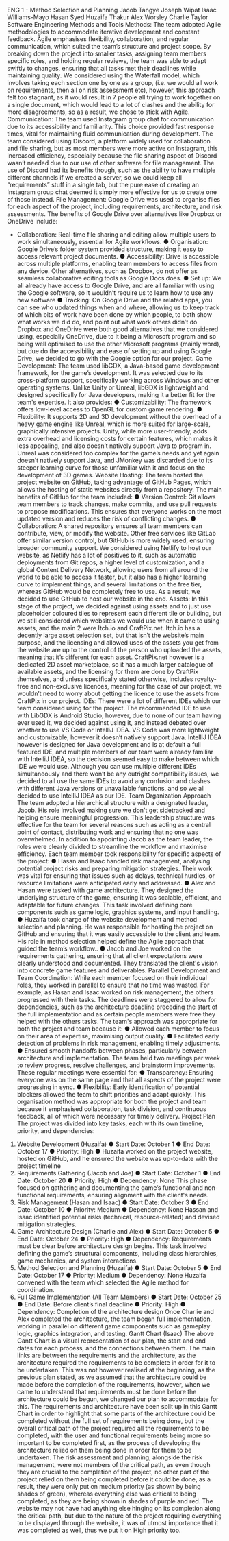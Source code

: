 ENG 1 - Method Selection and
           Planning
           Jacob Tangye
           Joseph Wipat
        Isaac Williams-Mayo
            Hasan Syed
           Huzaifa Thakur
            Alex Worsley
           Charlie Taylor
Software Engineering Methods and Tools
Methods: The team adopted Agile methodologies to accommodate iterative development
and constant feedback. Agile emphasises flexibility, collaboration, and regular
communication, which suited the team’s structure and project scope. By breaking down the
project into smaller tasks, assigning team members specific roles, and holding regular
reviews, the team was able to adapt swiftly to changes, ensuring that all tasks met their
deadlines while maintaining quality. We considered using the Waterfall model, which
involves taking each section one by one as a group, (i.e. we would all work on requirements,
then all on risk assessment etc), however, this approach felt too stagnant, as it would result
in 7 people all trying to work together on a single document, which would lead to a lot of
clashes and the ability for more disagreements, so as a result, we chose to stick with Agile.
Communication: The team used Instagram group chat for communication due to its
accessibility and familiarity. This choice provided fast response times, vital for maintaining
fluid communication during development. The team considered using Discord, a platform
widely used for collaboration and file sharing, but as most members were more active on
Instagram, this increased efficiency, especially because the file sharing aspect of Discord
wasn’t needed due to our use of other software for file management. The use of Discord had
its benefits though, such as the ability to have multiple different channels if we created a
server, so we could keep all “requirements” stuff in a single tab, but the pure ease of creating
an Instagram group chat deemed it simply more effective for us to create one of those
instead.
File Management: Google Drive was used to organise files for each aspect of the project,
including requirements, architecture, and risk assessments. The benefits of Google Drive
over alternatives like Dropbox or OneDrive include:
-  Collaboration: Real-time file sharing and editing allow multiple users to work
        simultaneously, essential for Agile workflows.
     ●  Organisation: Google Drive’s folder system provided structure, making it easy to
        access relevant project documents.
     ●  Accessibility: Drive is accessible across multiple platforms, enabling team members
        to access files from any device. Other alternatives, such as Dropbox, do not offer as
        seamless collaborative editing tools as Google Docs does.
     ●  Set up: We all already have access to Google Drive, and are all familiar with using
        the Google software, so it wouldn’t require us to learn how to use any new software
     ●  Tracking: On Google Drive and the related apps, you can see who updated things
        when and where, allowing us to keep track of which bits of work have been done by
        which people, to both show what works we did do, and point out what work others
        didn’t do
Dropbox and OneDrive were both good alternatives that we considered using, especially
OneDrive, due to it being a Microsoft program and so being well optimised to use the other
Microsoft programs (mainly word), but due do the accessibility and ease of setting up and
using Google Drive, we decided to go with the Google option for our project.
Game Development: The team used libGDX, a Java-based game development framework,
for the game’s development. It was selected due to its cross-platform support, specifically
working across Windows and other operating systems. Unlike Unity or Unreal, libGDX is
lightweight and designed specifically for Java developers, making it a better fit for the team's
expertise. It also provides:
     ●  Customizability: The framework offers low-level access to OpenGL for custom
        game rendering.
     ●    Flexibility: It supports 2D and 3D development without the overhead of a heavy
          game engine like Unreal, which is more suited for large-scale, graphically intensive
          projects.
Unity, while more user-friendly, adds extra overhead and licensing costs for certain features,
which makes it less appealing, and also doesn’t natively support Java to program in. Unreal
was considered too complex for the game’s needs and yet again doesn’t natively support
Java, and JMonkey was discarded due to its steeper learning curve for those unfamiliar with
it and focus on the development of 3D games.
Website Hosting: The team hosted the project website on GitHub, taking advantage of
GitHub Pages, which allows the hosting of static websites directly from a repository. The
main benefits of GitHub for the team included:
     ●    Version Control: Git allows team members to track changes, make commits, and
          use pull requests to propose modifications. This ensures that everyone works on the
          most updated version and reduces the risk of conflicting changes.
     ●    Collaboration: A shared repository ensures all team members can contribute, view,
          or modify the website. Other free services like GitLab offer similar version control, but
          GitHub is more widely used, ensuring broader community support.
We considered using Netlify to host our website, as Netlify has a lot of positives to it, such as
automatic deployments from Git repos, a higher level of customization, and a global Content
Delivery Network, allowing users from all around the world to be able to access it faster, but
it also has a higher learning curve to implement things, and several limitations on the free
tier, whereas GitHub would be completely free to use. As a result, we decided to use GitHub
to host our website in the end.
Assets: In this stage of the project, we decided against using assets and to just use
placeholder coloured tiles to represent each different tile or building, but we still considered
which websites we would use when it came to using assets, and the main 2 were Itch.io and
CraftPix.net. Itch.io has a decently large asset selection set, but that isn’t the website’s main
purpose, and the licensing and allowed uses of the assets you get from the website are up to
the control of the person who uploaded the assets, meaning that it’s different for each asset.
CraftPix.net however is a dedicated 2D asset marketplace, so it has a much larger catalogue
of available assets, and the licensing for them are done by CraftPix themselves, and unless
specifically stated otherwise, includes royalty-free and non-exclusive licences, meaning for
the case of our project, we wouldn’t need to worry about getting the licence to use the assets
from CraftPix in our project.
IDEs: There were a lot of different IDEs which our team considered using for the project.
The recommended IDE to use with LibGDX is Android Studio, however, due to none of our
team having ever used it, we decided against using it, and instead debated over whether to
use VS Code or IntelliJ IDEA. VS Code was more lightweight and customizable, however it
doesn’t natively support Java. IntelliJ IDEA however is designed for Java development and
is at default a full featured IDE, and multiple members of our team were already familiar with
IntelliJ IDEA, so the decision seemed easy to make between which IDE we would use.
Although you can use multiple different IDEs simultaneously and there won’t be any outright
compatibility issues, we decided to all use the same IDEs to avoid any confusion and
clashes with different Java versions or unavailable functions, and so we all decided to use
IntelliJ IDEA as our IDE.
Team Organization Approach
The team adopted a hierarchical structure with a designated leader, Jacob. His role involved
making sure we don't get sidetracked and helping ensure meaningful progression. This
leadership structure was effective for the team for several reasons such as acting as a
central point of contact, distributing work and ensuring that no one was overwhelmed.
In addition to appointing Jacob as the team leader, the roles were clearly divided to
streamline the workflow and maximise efficiency. Each team member took responsibility for
specific aspects of the project:
    ●   Hasan and Isaac handled risk management, analysing potential project risks and
        preparing mitigation strategies. Their work was vital for ensuring that issues such as
        delays, technical hurdles, or resource limitations were anticipated early and
        addressed.
    ●   Alex and Hasan were tasked with game architecture. They designed the underlying
        structure of the game, ensuring it was scalable, efficient, and adaptable for future
        changes. This task involved defining core components such as game logic, graphics
        systems, and input handling.
    ●   Huzaifa took charge of the website development and method selection and
        planning. He was responsible for hosting the project on GitHub and ensuring that it
        was easily accessible to the client and team. His role in method selection helped
        define the Agile approach that guided the team’s workflow..
    ●   Jacob and Joe worked on the requirements gathering, ensuring that all client
        expectations were clearly understood and documented. They translated the client's
        vision into concrete game features and deliverables.
Parallel Development and Team Coordination: While each member focused on their
individual roles, they worked in parallel to ensure that no time was wasted. For example, as
Hasan and Isaac worked on risk management, the others progressed with their tasks. The
deadlines were staggered to allow for dependencies, such as the architecture deadline
preceding the start of the full implementation and as certain people members were free they
helped with the others tasks.
The team's approach was appropriate for both the project and team because it:
    ●   Allowed each member to focus on their area of expertise, maximising output quality.
    ●   Facilitated early detection of problems in risk management, enabling timely
        adjustments.
    ●   Ensured smooth handoffs between phases, particularly between architecture and
        implementation.
The team held two meetings per week to review progress, resolve challenges, and
brainstorm improvements. These regular meetings were essential for:
    ●   Transparency: Ensuring everyone was on the same page and that all aspects of the
        project were progressing in sync.
    ●   Flexibility: Early identification of potential blockers allowed the team to shift priorities
        and adapt quickly.
This organisation method was appropriate for both the project and team because it
emphasised collaboration, task division, and continuous feedback, all of which were
necessary for timely delivery.
Project Plan
The project was divided into key tasks, each with its own timeline, priority, and
dependencies:
1. Website Development (Huzaifa)
    ●  Start Date: October 1
    ●  End Date: October 17
    ●  Priority: High
    ●  Huzaifa worked on the project website, hosted on GitHub, and he ensured the
       website was up-to-date with the project timeline
2. Requirements Gathering (Jacob and Joe)
    ●  Start Date: October 1
    ●  End Date: October 20
    ●  Priority: High
    ●  Dependency: None
       This phase focused on gathering and documenting the game’s functional and
       non-functional requirements, ensuring alignment with the client's needs.
3. Risk Management (Hasan and Isaac)
    ●  Start Date: October 3
    ●  End Date: October 10
    ●  Priority: Medium
    ●  Dependency: None
       Hassan and Isaac identified potential risks (technical, resource-related) and devised
       mitigation strategies.
4. Game Architecture Design (Charlie and Alex)
    ●  Start Date: October 5
    ●  End Date: October 24
    ●  Priority: High
    ●  Dependency: Requirements must be clear before architecture design begins.
       This task involved defining the game’s structural components, including class
       hierarchies, game mechanics, and system interactions.
5. Method Selection and Planning (Huzaifa)
    ●  Start Date: October 5
    ●  End Date: October 17
    ●  Priority: Medium
    ●  Dependency: None
       Huzaifa convened with the team which selected the Agile method for coordination.
6. Full Game Implementation (All Team Members)
     ●   Start Date: October 25
     ●   End Date: Before client’s final deadline
     ●   Priority: High
     ●   Dependency: Completion of the architecture design
         Once Charlie and Alex completed the architecture, the team began full
         implementation, working in parallel on different game components such as gameplay
         logic, graphics integration, and testing.
Gantt Chart (Isaac)
The above Gantt Chart is a visual representation of our plan, the start and end dates for
each process, and the connections between them. The main links are between the
requirements and the architecture, as the architecture required the requirements to be
complete in order for it to be undertaken. This was not however realised at the beginning, as
the previous plan stated, as we assumed that the architecture could be made before the
completion of the requirements, however, when we came to understand that requirements
must be done before the architecture could be begun, we changed our plan to accommodate
for this.
         The requirements and architecture have been split up in this Gantt Chart in order to
highlight that some parts of the architecture could be completed without the full set of
requirements being done, but the overall critical path of the project required all the
requirements to be completed, with the user and functional requirements being more so
important to be completed first, as the process of developing the architecture relied on them
being done in order for them to be undertaken.
         The risk assessment and planning, alongside the risk management, were not
members of the critical path, as even though they are crucial to the completion of the project,
no other part of the project relied on them being completed before it could be done, as a
result, they were only put on medium priority (as shown by being shades of green), whereas
everything else was critical to being completed, as they are being shown in shades of purple
and red. The website may not have had anything else hinging on its completion along the
critical path, but due to the nature of the project requiring everything to be displayed through
the website, it was of utmost importance that it was completed as well, thus we put it on High
priority too.

